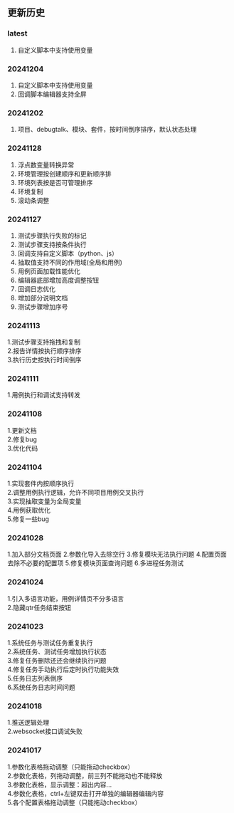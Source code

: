 ## 更新历史

### latest
1. 自定义脚本中支持使用变量

### 20241204
1. 自定义脚本中支持使用变量
2. 回调脚本编辑器支持全屏


### 20241202
1. 项目、debugtalk、模块、套件，按时间倒序排序，默认状态处理

### 20241128
1. 浮点数变量转换异常  
2. 环境管理按创建顺序和更新顺序排
3. 环境列表按是否可管理排序
4. 环境复制
5. 滚动条调整

### 20241127
1. 测试步骤执行失败的标记
2. 测试步骤支持按条件执行  
3. 回调支持自定义脚本（python、js）  
4. 抽取值支持不同的作用域(全局和用例)  
5. 用例页面加载性能优化
6. 编辑器底部增加高度调整按钮
7. 回调日志优化
8. 增加部分说明文档
9. 测试步骤增加序号


### 20241113
1.测试步骤支持拖拽和复制  
2.报告详情按执行顺序排序  
3.执行历史按执行时间倒序

### 20241111
1.用例执行和调试支持转发

### 20241108
1.更新文档  
2.修复bug  
3.优化代码  

### 20241104
1.实现套件内按顺序执行  
2.调整用例执行逻辑，允许不同项目用例交叉执行  
3.实现抽取变量为全局变量  
4.用例获取优化  
5.修复一些bug

### 20241028
1.加入部分文档页面
2.参数化导入去除空行
3.修复模块无法执行问题
4.配置页面去除不必要的配置项
5.修复模块页面查询问题
6.多进程任务测试

### 20241024
1.引入多语言功能，用例详情页不分多语言  
2.隐藏qtr任务结束按钮

### 20241023
1.系统任务与测试任务重复执行  
2.系统任务、测试任务增加执行状态  
3.修复任务删除还还会继续执行问题  
4.修复任务手动执行后定时执行功能失效  
5.任务日志列表倒序  
6.系统任务日志时间问题

### 20241018
1.推送逻辑处理  
2.websocket接口调试失败

### 20241017
1.参数化表格拖动调整（只能拖动checkbox）  
2.参数化表格，列拖动调整，前三列不能拖动也不能释放  
3.参数化表格，显示调整：超出内容...  
4.参数化表格，ctrl+左键双击打开单独的编辑器编辑内容  
5.各个配置表格拖动调整（只能拖动checkbox）  